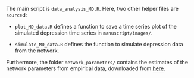 The main script is `data_analysis_MD.R`. Here, two other helper files are `source`d:

* `plot_MD_data.R` defines a function to save a time series plot of the simulated depression time series in `manuscript/images/`.

* `simulate_MD_data.R` defines the function to simulate depression data from the network.

Furthermore, the folder `network_parameters/` contains the estimates of the network parameters from empirical data, downloaded from [here](https://figshare.com/projects/Major_depression_as_a_complex_dynamic_system_accepted_for_publication_in_PLoS_ONE_/17360).
